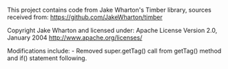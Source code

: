 
This project contains code from Jake Wharton's Timber library,
sources received from: https://github.com/JakeWharton/timber

Copyright Jake Wharton and licensed under:
Apache License
Version 2.0, January 2004
http://www.apache.org/licenses/

Modifications include:
    - Removed super.getTag() call from getTag() method and if() statement following.
